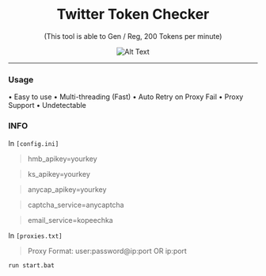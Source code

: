 <br/>
<div align="center">
  
  # Twitter Token Checker
  
  (This tool is able to Gen / Reg, 200 Tokens per minute)
  
  
  ![Alt Text](https://cdn.discordapp.com/attachments/1029152294199099443/1052309501698650172/ef86175d1167d58247e825ac7299d1d4.gif)

 
</div>

--------------------------------------

### Usage


• Easy to use
• Multi-threading (Fast)
• Auto Retry on Proxy Fail
• Proxy Support
• Undetectable

### INFO

In ```[config.ini]```

> hmb_apikey=yourkey

> ks_apikey=yourkey

> anycap_apikey=yourkey

> captcha_service=anycaptcha

> email_service=kopeechka


In ```[proxies.txt]```

> Proxy Format: user:password@ip:port OR ip:port



```run start.bat```
